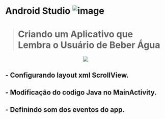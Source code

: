 # Android Studio ![image](https://user-images.githubusercontent.com/79487813/144340368-bf30f8b0-287b-4399-8ebe-629b285a49f6.png)

> <h1>Criando um Aplicativo que Lembra o Usuário de Beber Água</h1>

<p align="center">
<img src="https://user-images.githubusercontent.com/79487813/147158726-c823bd5e-4d90-42d5-a4d2-2d08f7656a3e.png"/>
</P>


## - Configurando layout xml ScrollView. 
## - Modificação do codigo Java no MainActivity.
## - Definindo som dos eventos do app.
